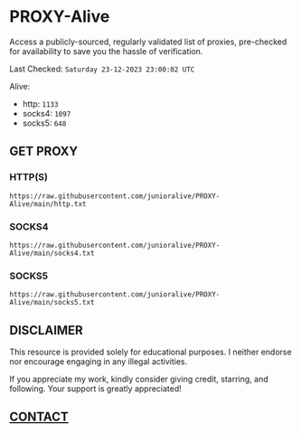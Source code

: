 # PROXY-Alive

Access a publicly-sourced, regularly validated list of proxies, pre-checked for availability to save you the hassle of verification.

Last Checked: `Saturday 23-12-2023 23:00:02 UTC`

Alive:
- http: `1133`
- socks4: `1097`
- socks5: `648`

## GET PROXY

### HTTP(S)

```https://raw.githubusercontent.com/junioralive/PROXY-Alive/main/http.txt```

### SOCKS4

```https://raw.githubusercontent.com/junioralive/PROXY-Alive/main/socks4.txt```

### SOCKS5

```https://raw.githubusercontent.com/junioralive/PROXY-Alive/main/socks5.txt```

## DISCLAIMER

This resource is provided solely for educational purposes. I neither endorse nor encourage engaging in any illegal activities.

If you appreciate my work, kindly consider giving credit, starring, and following. Your support is greatly appreciated! 

## [CONTACT](https://t.me/TheJuniorAlive)
